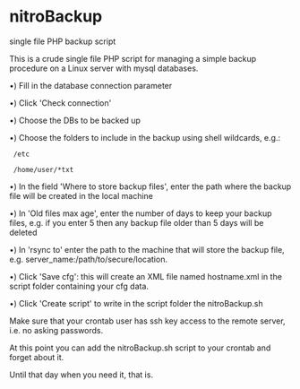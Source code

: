 # nitroBackup
single file PHP backup script

This is a crude single file PHP script for managing a simple backup procedure on a Linux server with mysql databases.

•) Fill in the database connection parameter

•) Click 'Check connection'

•) Choose the DBs to be backed up

•) Choose the folders to include in the backup using shell wildcards, e.g.:

     /etc
     
     /home/user/*txt
     
•) In the field 'Where to store backup files', enter the path where the backup file will be created in the local machine

•) In 'Old files max age', enter the number of days to keep your backup files, e.g. if you enter 5 then any backup file older than 5 days will be deleted

•) In 'rsync to' enter the path to the machine that will store the backup file, e.g. server_name:/path/to/secure/location.

•) Click 'Save cfg': this will create an XML file named hostname.xml in the script folder containing your cfg data.

•) Click 'Create script' to write in the script folder the nitroBackup.sh


Make sure that your crontab user has ssh key access to the remote server, i.e. no asking passwords.

At this point you can add the nitroBackup.sh script to your crontab and forget about it.

Until that day when you need it, that is. 
